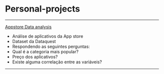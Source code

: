 # Personal-projects
--------------
[Appstore Data analysis](https://github.com/BrunoMO47/Projetos_pessoais/blob/master/Appstore%20data%20analysis.ipynb)
* Análise de aplicativos da App store
* Dataset da Dataquest
* Respondendo as seguintes perguntas:
* Qual é a categoria mais popular?
* Preço dos aplicativos?
* Existe alguma correlação entre as variáveis?
--------------
